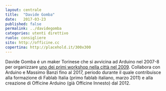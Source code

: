 ```yaml
---
layout: centrale
title:  "Davide Gomba"
date:   2017-03-23
published: false
permalink: ../davidegomba
categories: utenti direttivo
ruolo: consigliere
sito: http://officine.cc
copertina: http://placehold.it/300x300
---
```


Davide Gomba é un maker Torinese che si avvicina ad Arduino nel 2007-8 per organizzare [uno dei primi workshop nella città nel 2009](https://www.flickr.com/photos/allume/albums/72157618492581565/with/3551877942/). Collabora con Arduino e Massimo Banzi fino al 2017, periodo durante il quale contribuisce alla formazione di Fablab Italia (primo fablab italiano, marzo 2011) e alla creazione di Officine Arduino (già Officine Innesto) dal 2012.
